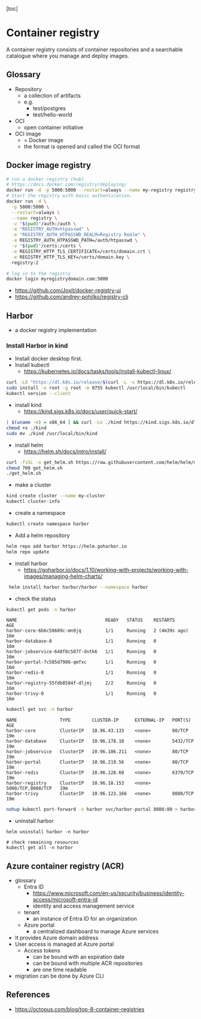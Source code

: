 [toc]

# Container registry

A container registry consists of container repositories and a searchable catalogue where you manage and deploy images.



## Glossary

- Repository
  - a collection of artifacts
  - e.g.
    - test/postgres
    - test/hello-world
- OCI
  - open container initiative
- OCI image
  - = Docker image
  - the format is opened and called the OCI format



## Docker image registry

```bash
# run a docker registry (hub)
# https://docs.docker.com/registry/deploying/
docker run -d -p 5000:5000 --restart=always --name my-registry registry:2
# Start the registry with basic authentication.
docker run -d \
  -p 5000:5000 \
  --restart=always \
  --name registry \
  -v "$(pwd)"/auth:/auth \
  -e "REGISTRY_AUTH=htpasswd" \
  -e "REGISTRY_AUTH_HTPASSWD_REALM=Registry Realm" \
  -e REGISTRY_AUTH_HTPASSWD_PATH=/auth/htpasswd \
  -v "$(pwd)"/certs:/certs \
  -e REGISTRY_HTTP_TLS_CERTIFICATE=/certs/domain.crt \
  -e REGISTRY_HTTP_TLS_KEY=/certs/domain.key \
  registry:2

# log in to the registry
docker login myregistrydomain.com:5000
```



- https://github.com/Joxit/docker-registry-ui
- https://github.com/andrey-pohilko/registry-cli



## Harbor

- a docker registry implementation



### Install Harbor in kind

- Install docker desktop first.
- Install kubectl
  - https://kubernetes.io/docs/tasks/tools/install-kubectl-linux/


```bash
curl -LO "https://dl.k8s.io/release/$(curl -L -s https://dl.k8s.io/release/stable.txt)/bin/linux/amd64/kubectl"
sudo install -o root -g root -m 0755 kubectl /usr/local/bin/kubectl
kubectl version --client
```

- install kind
  - https://kind.sigs.k8s.io/docs/user/quick-start/

```bash
[ $(uname -m) = x86_64 ] && curl -Lo ./kind https://kind.sigs.k8s.io/dl/v0.27.0/kind-linux-amd64
chmod +x ./kind
sudo mv ./kind /usr/local/bin/kind
```

- install helm
  - https://helm.sh/docs/intro/install/

```bash
curl -fsSL -o get_helm.sh https://raw.githubusercontent.com/helm/helm/main/scripts/get-helm-3
chmod 700 get_helm.sh
./get_helm.sh
```



- make a cluster

```bash
kind create cluster --name my-cluster
kubectl cluster-info
```

- create a namespace

```bash
kubectl create namespace harbor
```

- Add a helm repository

```bash
helm repo add harbor https://helm.goharbor.io
helm repo update
```

- install harbor
  - https://goharbor.io/docs/1.10/working-with-projects/working-with-images/managing-helm-charts/


```bash
 helm install harbor harbor/harbor --namespace harbor
```

- check the status

```bash
kubectl get pods -n harbor
```

```
NAME                                 READY   STATUS    RESTARTS        AGE
harbor-core-6b6c58689c-mn9jq         1/1     Running   2 (4m39s ago)   16m
harbor-database-0                    1/1     Running   0               16m
harbor-jobservice-648f8c587f-dntk6   1/1     Running   0               16m
harbor-portal-7c585d7986-qmfxc       1/1     Running   0               16m
harbor-redis-0                       1/1     Running   0               16m
harbor-registry-55fdb8584f-dljmj     2/2     Running   0               16m
harbor-trivy-0                       1/1     Running   0               16m
```

```bash
kubectl get svc -n harbor
```

```
NAME                TYPE        CLUSTER-IP      EXTERNAL-IP   PORT(S)             AGE
harbor-core         ClusterIP   10.96.43.133    <none>        80/TCP              19m
harbor-database     ClusterIP   10.96.178.10    <none>        5432/TCP            19m
harbor-jobservice   ClusterIP   10.96.186.211   <none>        80/TCP              19m
harbor-portal       ClusterIP   10.96.219.56    <none>        80/TCP              19m
harbor-redis        ClusterIP   10.96.128.60    <none>        6379/TCP            19m
harbor-registry     ClusterIP   10.96.18.153    <none>        5000/TCP,8080/TCP   19m
harbor-trivy        ClusterIP   10.96.123.166   <none>        8080/TCP            19m
```

```bash
nohup kubectl port-forward -n harbor svc/harbor-portal 8080:80 > harbor.log 2>&1 &
```



- uninstall harbor

```
helm uninstall harbor -n harbor

# check remaining resources
kubectl get all -n harbor
```



## Azure container registry (ACR)

- glossary
  - Entra ID
    - https://www.microsoft.com/en-us/security/business/identity-access/microsoft-entra-id
    - identity and access management service
  - tenant
    - an instance of Entra ID for an organization
  - Azure portal
    - a centralized dashboard to manage Azure services
- It provides Azure domain address
- User access is managed at Azure portal
  - Access tokens
    - can be bound with an expiration date
    - can be bound with multiple ACR repositories
    - are one time readable
- migration can be done by Azure CLI



## References

- https://octopus.com/blog/top-8-container-registries
